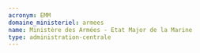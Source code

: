 ```yaml
---
acronym: EMM
domaine_ministeriel: armees
name: Ministère des Armées - Etat Major de la Marine
type: administration-centrale
---
```

